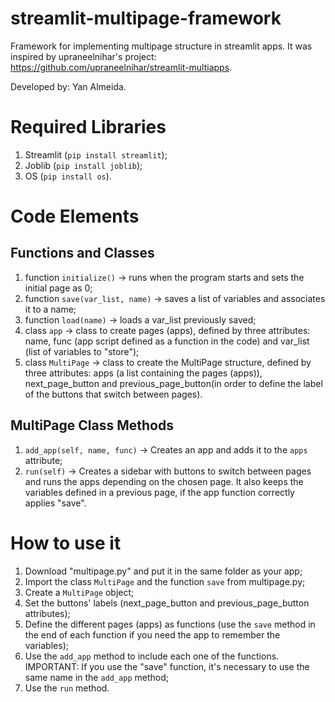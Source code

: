 # streamlit-multipage-framework
Framework for implementing multipage structure in streamlit apps.
It was inspired by upraneelnihar's project: https://github.com/upraneelnihar/streamlit-multiapps.

Developed by: Yan Almeida.

# Required Libraries
1. Streamlit (`pip install streamlit`);
2. Joblib (`pip install joblib`);
3. OS (`pip install os`).

# Code Elements

## Functions and Classes
1. function `initialize()` -> runs when the program starts and sets the initial page as 0;
2. function `save(var_list, name)` -> saves a list of variables and associates it to a name;
3. function `load(name)` -> loads a var_list previously saved;
4. class `app` -> class to create pages (apps), defined by three attributes: name, func (app script defined as a function in the code) and var_list (list of variables to "store");
5. class `MultiPage` -> class to create the MultiPage structure, defined by three attributes: apps (a list containing the pages (apps)), next_page_button and previous_page_button(in order to define the label of the buttons that switch between pages).

## MultiPage Class Methods
1. `add_app(self, name, func)` -> Creates an app and adds it to the `apps` attribute;
2. `run(self)` -> Creates a sidebar with buttons to switch between pages and runs the apps depending on the chosen page. It also keeps the variables defined in a previous page, if the app function correctly applies "save".

# How to use it
1. Download "multipage.py" and put it in the same folder as your app;
2. Import the class `MultiPage` and the function `save` from multipage.py;
3. Create a `MultiPage` object;
4. Set the buttons' labels (next_page_button and previous_page_button attributes);
5. Define the different pages (apps) as functions (use the `save` method in the end of each function if you need the app to remember the variables);
6. Use the `add_app` method to include each one of the functions. IMPORTANT: If you use the "save" function, it's necessary to use the same name in the `add_app` method;
7. Use the `run` method.

